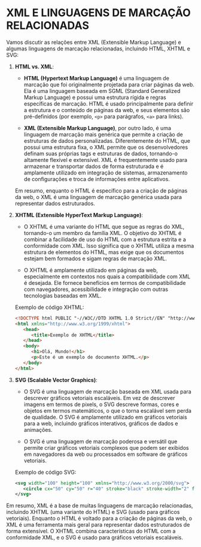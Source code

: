 # XML E LINGUAGENS DE MARCAÇÃO RELACIONADAS
Vamos discutir as relações entre XML (Extensible Markup Language) e algumas linguagens de marcação relacionadas, incluindo HTML, XHTML e SVG:

1. **HTML vs. XML**:

   - **HTML (Hypertext Markup Language)** é uma linguagem de marcação que foi originalmente projetada para criar páginas da web. Ela é uma linguagem baseada em SGML (Standard Generalized Markup Language) e possui uma estrutura rígida e regras específicas de marcação. HTML é usado principalmente para definir a estrutura e o conteúdo de páginas da web, e seus elementos são pré-definidos (por exemplo, `<p>` para parágrafos, `<a>` para links).

   - **XML (Extensible Markup Language)**, por outro lado, é uma linguagem de marcação mais genérica que permite a criação de estruturas de dados personalizadas. Diferentemente do HTML, que possui uma estrutura fixa, o XML permite que os desenvolvedores definam suas próprias tags e estruturas de dados, tornando-o altamente flexível e extensível. XML é frequentemente usado para armazenar e transportar dados de forma estruturada e é amplamente utilizado em integração de sistemas, armazenamento de configurações e troca de informações entre aplicativos.

   Em resumo, enquanto o HTML é específico para a criação de páginas da web, o XML é uma linguagem de marcação genérica usada para representar dados estruturados.

2. **XHTML (Extensible HyperText Markup Language)**:

   - O XHTML é uma variante do HTML que segue as regras do XML, tornando-o um membro da família XML. O objetivo do XHTML é combinar a facilidade de uso do HTML com a estrutura estrita e a conformidade com XML. Isso significa que o XHTML utiliza a mesma estrutura de elementos do HTML, mas exige que os documentos estejam bem formados e sigam regras de marcação XML.

   - O XHTML é amplamente utilizado em páginas da web, especialmente em contextos nos quais a compatibilidade com XML é desejada. Ele fornece benefícios em termos de compatibilidade com navegadores, acessibilidade e integração com outras tecnologias baseadas em XML.

   Exemplo de código XHTML:

   ```html
   <!DOCTYPE html PUBLIC "-//W3C//DTD XHTML 1.0 Strict//EN" "http://www.w3.org/TR/xhtml1/DTD/xhtml1-strict.dtd">
   <html xmlns="http://www.w3.org/1999/xhtml">
      <head>
         <title>Exemplo de XHTML</title>
      </head>
      <body>
         <h1>Olá, Mundo!</h1>
         <p>Este é um exemplo de documento XHTML.</p>
      </body>
   </html>
   ```

3. **SVG (Scalable Vector Graphics)**:

   - O SVG é uma linguagem de marcação baseada em XML usada para descrever gráficos vetoriais escaláveis. Em vez de descrever imagens em termos de pixels, o SVG descreve formas, cores e objetos em termos matemáticos, o que o torna escalável sem perda de qualidade. O SVG é amplamente utilizado em gráficos vetoriais para a web, incluindo gráficos interativos, gráficos de dados e animações.

   - O SVG é uma linguagem de marcação poderosa e versátil que permite criar gráficos vetoriais complexos que podem ser exibidos em navegadores da web ou processados em software de gráficos vetoriais.

   Exemplo de código SVG:

   ```xml
   <svg width="100" height="100" xmlns="http://www.w3.org/2000/svg">
      <circle cx="50" cy="50" r="40" stroke="black" stroke-width="2" fill="red" />
   </svg>
   ```

Em resumo, XML é a base de muitas linguagens de marcação relacionadas, incluindo XHTML (uma variante do HTML) e SVG (usado para gráficos vetoriais). Enquanto o HTML é voltado para a criação de páginas da web, o XML é uma ferramenta mais geral para representar dados estruturados de forma extensível. O XHTML combina características do HTML com a conformidade XML, e o SVG é usado para gráficos vetoriais escaláveis.